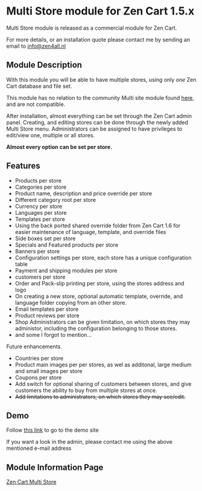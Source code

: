 # Multi Store module for Zen Cart 1.5.x
Multi Store module is released as a commercial module for Zen Cart.

For more details, or an installation quote please contact me by sending an email to info@zen4all.nl
## Module Description
With this module you will be able to have multiple stores, using only *one* Zen Cart database and file set.

This module has no relation to the community Multi site module found [here](https://www.zen-cart.com/downloads.php?do=file&id=378), and are not compatible.

After installation, almost everything can be set through the Zen Cart admin panel. Creating, and editing stores can be done through the newly added Multi Store menu. Administrators can be assigned to have privileges to edit/view one, multiple or all stores.


**Almost every option can be set per store.**
## Features
- Products per store
- Categories per store
- Product name, description and price override per store
- Different category root per store
- Currency per store
- Languages per store
- Templates per store
- Using the back ported shared override folder from Zen Cart 1.6 for easier maintenance of language, template, and override files
- Side boxes set per store
- Specials and Featured products per store
- Banners per store
- Configuration settings per store, each store has a unique configuration table
- Payment and shipping modules per store
- customers per store
- Order and Pack-slip printing per store, using the stores address and logo
- On creating a new store, optional automatic template, override, and language folder copying from an other store.
- Email templates per store
- Product reviews per store
- Shop Administrators can be given limitation, on which stores they may administor, including the configuration belonging to those stores.
- and some I forgot to mention...

Future enhancements.
- Countries per store
- Product main images per per stores, as wel as additonal, large medium and small images per store
- Coupons per store
- Add switch for optional sharing of customers between stores, and give customers the ability to buy from multiple stores at once.
- ~~Add limitations to administrators, on which stores they may see/edit.~~

## Demo
Follow [this link](http://multistore.zen4all-dev.nl) to go to the demo site

If you want a look in the admin, please contact me using the above mentioned e-mail address
## Module Information Page
[Zen Cart Multi Store](http://zen4all.nl/index.php?main_page=product_info&cPath=2&products_id=20)
